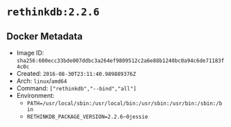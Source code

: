 # `rethinkdb:2.2.6`

## Docker Metadata

- Image ID: `sha256:600ecc33bde007ddbc3a264ef9809512c2a6e88b1240bc0a94c6de71183f4c0c`
- Created: `2016-08-30T23:11:40.989889376Z`
- Arch: `linux`/`amd64`
- Command: `["rethinkdb","--bind","all"]`
- Environment:
  - `PATH=/usr/local/sbin:/usr/local/bin:/usr/sbin:/usr/bin:/sbin:/bin`
  - `RETHINKDB_PACKAGE_VERSION=2.2.6~0jessie`
